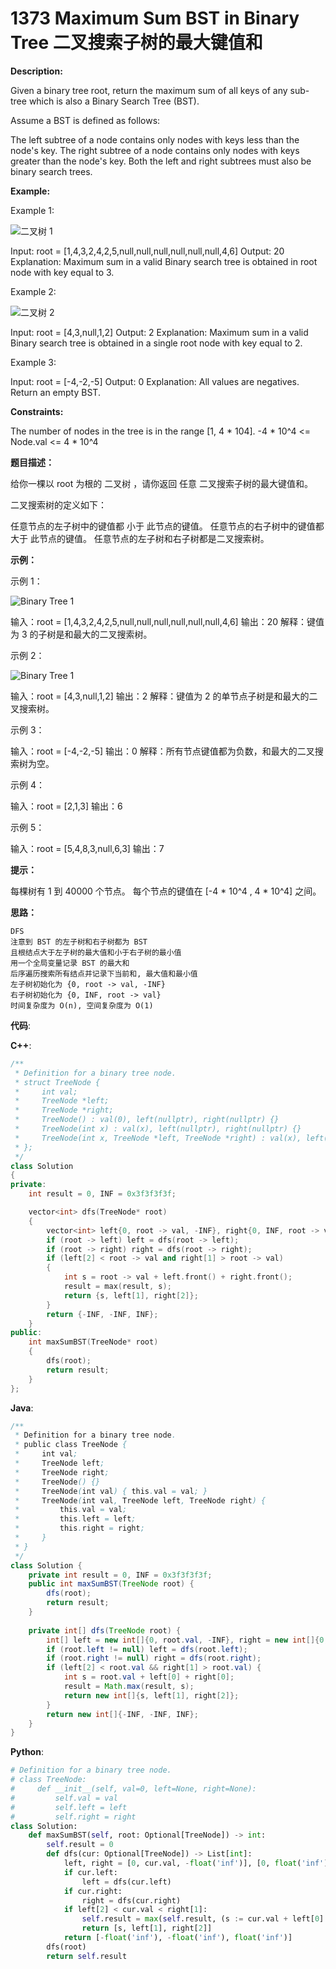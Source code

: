 # 1373 Maximum Sum BST in Binary Tree 二叉搜索子树的最大键值和

__Description:__

Given a binary tree root, return the maximum sum of all keys of any sub-tree which is also a Binary Search Tree (BST).

Assume a BST is defined as follows:

The left subtree of a node contains only nodes with keys less than the node's key.
The right subtree of a node contains only nodes with keys greater than the node's key.
Both the left and right subtrees must also be binary search trees.

__Example:__

Example 1:

![二叉树 1](https://assets.leetcode.com/uploads/2020/01/30/sample_1_1709.png)

Input: root = [1,4,3,2,4,2,5,null,null,null,null,null,null,4,6]
Output: 20
Explanation: Maximum sum in a valid Binary search tree is obtained in root node with key equal to 3.

Example 2:

![二叉树 2](https://assets.leetcode.com/uploads/2020/01/30/sample_2_1709.png)

Input: root = [4,3,null,1,2]
Output: 2
Explanation: Maximum sum in a valid Binary search tree is obtained in a single root node with key equal to 2.

Example 3:

Input: root = [-4,-2,-5]
Output: 0
Explanation: All values are negatives. Return an empty BST.

__Constraints:__

The number of nodes in the tree is in the range [1, 4 \* 104].
-4 \* 10^4 <= Node.val <= 4 \* 10^4

__题目描述：__

给你一棵以 root 为根的 二叉树 ，请你返回 任意 二叉搜索子树的最大键值和。

二叉搜索树的定义如下：

任意节点的左子树中的键值都 小于 此节点的键值。
任意节点的右子树中的键值都 大于 此节点的键值。
任意节点的左子树和右子树都是二叉搜索树。

__示例：__

示例 1：

![Binary Tree 1](https://assets.leetcode-cn.com/aliyun-lc-upload/uploads/2020/03/07/sample_1_1709.png)

输入：root = [1,4,3,2,4,2,5,null,null,null,null,null,null,4,6]
输出：20
解释：键值为 3 的子树是和最大的二叉搜索树。

示例 2：

![Binary Tree 1](https://assets.leetcode-cn.com/aliyun-lc-upload/uploads/2020/03/07/sample_2_1709.png)

输入：root = [4,3,null,1,2]
输出：2
解释：键值为 2 的单节点子树是和最大的二叉搜索树。

示例 3：

输入：root = [-4,-2,-5]
输出：0
解释：所有节点键值都为负数，和最大的二叉搜索树为空。

示例 4：

输入：root = [2,1,3]
输出：6

示例 5：

输入：root = [5,4,8,3,null,6,3]
输出：7

__提示：__

每棵树有 1 到 40000 个节点。
每个节点的键值在 [-4 \* 10^4 , 4 \* 10^4] 之间。

__思路：__

```text
DFS
注意到 BST 的左子树和右子树都为 BST
且根结点大于左子树的最大值和小于右子树的最小值
用一个全局变量记录 BST 的最大和
后序遍历搜索所有结点并记录下当前和, 最大值和最小值
左子树初始化为 {0, root -> val, -INF}
右子树初始化为 {0, INF, root -> val}
时间复杂度为 O(n), 空间复杂度为 O(1)
```

__代码__:

__C++__:

```C++
/**
 * Definition for a binary tree node.
 * struct TreeNode {
 *     int val;
 *     TreeNode *left;
 *     TreeNode *right;
 *     TreeNode() : val(0), left(nullptr), right(nullptr) {}
 *     TreeNode(int x) : val(x), left(nullptr), right(nullptr) {}
 *     TreeNode(int x, TreeNode *left, TreeNode *right) : val(x), left(left), right(right) {}
 * };
 */
class Solution 
{
private:
    int result = 0, INF = 0x3f3f3f3f;

    vector<int> dfs(TreeNode* root) 
    {
        vector<int> left{0, root -> val, -INF}, right{0, INF, root -> val};
        if (root -> left) left = dfs(root -> left);
        if (root -> right) right = dfs(root -> right);
        if (left[2] < root -> val and right[1] > root -> val) 
        {
            int s = root -> val + left.front() + right.front();
            result = max(result, s);
            return {s, left[1], right[2]};
        }
        return {-INF, -INF, INF};
    }
public:
    int maxSumBST(TreeNode* root) 
    {
        dfs(root);
        return result;
    }
};
```

__Java__:

```Java
/**
 * Definition for a binary tree node.
 * public class TreeNode {
 *     int val;
 *     TreeNode left;
 *     TreeNode right;
 *     TreeNode() {}
 *     TreeNode(int val) { this.val = val; }
 *     TreeNode(int val, TreeNode left, TreeNode right) {
 *         this.val = val;
 *         this.left = left;
 *         this.right = right;
 *     }
 * }
 */
class Solution {
    private int result = 0, INF = 0x3f3f3f3f;
    public int maxSumBST(TreeNode root) {
        dfs(root);
        return result;
    }
    
    private int[] dfs(TreeNode root) {
        int[] left = new int[]{0, root.val, -INF}, right = new int[]{0, INF, root.val};
        if (root.left != null) left = dfs(root.left);
        if (root.right != null) right = dfs(root.right);
        if (left[2] < root.val && right[1] > root.val) {
            int s = root.val + left[0] + right[0];
            result = Math.max(result, s);
            return new int[]{s, left[1], right[2]};
        }
        return new int[]{-INF, -INF, INF};
    }
}
```

__Python__:

```Python
# Definition for a binary tree node.
# class TreeNode:
#     def __init__(self, val=0, left=None, right=None):
#         self.val = val
#         self.left = left
#         self.right = right
class Solution:
    def maxSumBST(self, root: Optional[TreeNode]) -> int:
        self.result = 0
        def dfs(cur: Optional[TreeNode]) -> List[int]:
            left, right = [0, cur.val, -float('inf')], [0, float('inf'), cur.val]
            if cur.left:
                left = dfs(cur.left)
            if cur.right:
                right = dfs(cur.right)
            if left[2] < cur.val < right[1]:
                self.result = max(self.result, (s := cur.val + left[0] + right[0]))
                return [s, left[1], right[2]]
            return [-float('inf'), -float('inf'), float('inf')]
        dfs(root)
        return self.result
```
